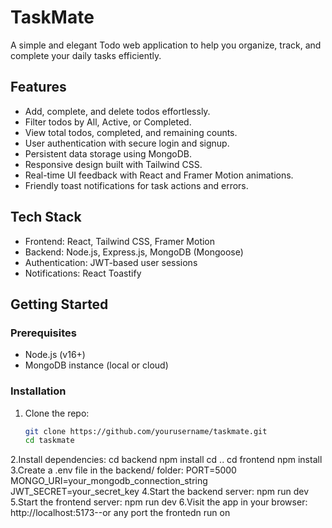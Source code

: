 # TaskMate

A simple and elegant Todo web application to help you organize, track, and complete your daily tasks efficiently.

## Features

- Add, complete, and delete todos effortlessly.
- Filter todos by All, Active, or Completed.
- View total todos, completed, and remaining counts.
- User authentication with secure login and signup.
- Persistent data storage using MongoDB.
- Responsive design built with Tailwind CSS.
- Real-time UI feedback with React and Framer Motion animations.
- Friendly toast notifications for task actions and errors.

## Tech Stack

- Frontend: React, Tailwind CSS, Framer Motion
- Backend: Node.js, Express.js, MongoDB (Mongoose)
- Authentication: JWT-based user sessions
- Notifications: React Toastify

## Getting Started

### Prerequisites

- Node.js (v16+)
- MongoDB instance (local or cloud)

### Installation

1. Clone the repo:
   ```bash
   git clone https://github.com/yourusername/taskmate.git
   cd taskmate
2.Install dependencies:
    cd backend
    npm install 
    cd ..
    cd frontend 
    npm install 
3.Create a .env file in the backend/ folder:
    PORT=5000
    MONGO_URI=your_mongodb_connection_string
    JWT_SECRET=your_secret_key
4.Start the backend server:
    npm run dev
5.Start the frontend server:
    npm run dev
6.Visit the app in your browser:
    http://localhost:5173--or any port the frontedn run on


